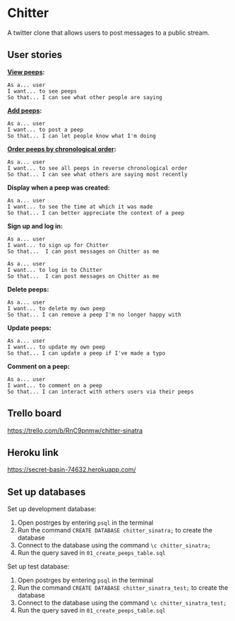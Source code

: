 # Chitter

A twitter clone that allows users to post messages to a public stream.

## User stories

**[View peeps](https://trello.com/c/Vtxx99y1):**
```
As a... user
I want... to see peeps
So that... I can see what other people are saying
```

**[Add peeps](https://trello.com/c/ZAXgeRjL):**
```
As a... user
I want... to post a peep
So that... I can let people know what I'm doing
```

**[Order peeps by chronological order](https://trello.com/c/c2JzuC9k):**
```
As a... user
I want... to see all peeps in reverse chronological order
So that... I can see what others are saying most recently
```

**Display when a peep was created:**
```
As a... user
I want... to see the time at which it was made
So that... I can better appreciate the context of a peep
```

**Sign up and log in:**
```
As a... user
I want... to sign up for Chitter
So that...  I can post messages on Chitter as me
```

```
As a... user
I want... to log in to Chitter
So that...  I can post messages on Chitter as me
```

**Delete peeps:**
```
As a... user
I want... to delete my own peep
So that... I can remove a peep I'm no longer happy with
```

**Update peeps:**
```
As a... user
I want... to update my own peep
So that... I can update a peep if I've made a typo
```

**Comment on a peep:**
```
As a... user
I want... to comment on a peep
So that... I can interact with others users via their peeps
```

## Trello board
https://trello.com/b/RnC9pnmw/chitter-sinatra

## Heroku link
https://secret-basin-74632.herokuapp.com/

## Set up databases

Set up development database:
1. Open postrges by entering `psql` in the terminal
2. Run the command `CREATE DATABASE chitter_sinatra;` to create the database
3. Connect to the database using the command `\c chitter_sinatra;`
4. Run the query saved in `01_create_peeps_table.sql`

Set up test database:
1. Open postrges by entering `psql` in the terminal
2. Run the command `CREATE DATABASE chitter_sinatra_test;` to create the database
3. Connect to the database using the command `\c chitter_sinatra_test;`
4. Run the query saved in `01_create_peeps_table.sql`
